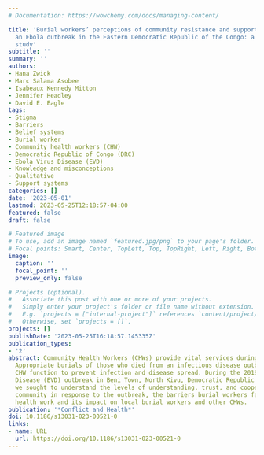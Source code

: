 ```yaml
---
# Documentation: https://wowchemy.com/docs/managing-content/

title: 'Burial workers’ perceptions of community resistance and support systems during
  an Ebola outbreak in the Eastern Democratic Republic of the Congo: a qualitative
  study'
subtitle: ''
summary: ''
authors:
- Hana Zwick
- Marc Salama Asobee
- Isabeaux Kennedy Mitton
- Jennifer Headley
- David E. Eagle
tags:
- Stigma
- Barriers
- Belief systems
- Burial worker
- Community health workers (CHW)
- Democratic Republic of Congo (DRC)
- Ebola Virus Disease (EVD)
- Knowledge and misconceptions
- Qualitative
- Support systems
categories: []
date: '2023-05-01'
lastmod: 2023-05-25T12:18:57-04:00
featured: false
draft: false

# Featured image
# To use, add an image named `featured.jpg/png` to your page's folder.
# Focal points: Smart, Center, TopLeft, Top, TopRight, Left, Right, BottomLeft, Bottom, BottomRight.
image:
  caption: ''
  focal_point: ''
  preview_only: false

# Projects (optional).
#   Associate this post with one or more of your projects.
#   Simply enter your project's folder or file name without extension.
#   E.g. `projects = ["internal-project"]` references `content/project/deep-learning/index.md`.
#   Otherwise, set `projects = []`.
projects: []
publishDate: '2023-05-25T16:18:57.145335Z'
publication_types:
- '2'
abstract: Community Health Workers (CHWs) provide vital services during disease outbreaks.
  Appropriate burials of those who died from an infectious disease outbreak is a critical
  CHW function to prevent infection and disease spread. During the 2018 Ebola Virus
  Disease (EVD) outbreak in Beni Town, North Kivu, Democratic Republic of the Congo,
  we sought to understand the levels of understanding, trust, and cooperation of the
  community in response to the outbreak, the barriers burial workers faced in their
  health work and its impact on local burial workers and other CHWs.
publication: '*Conflict and Health*'
doi: 10.1186/s13031-023-00521-0
links:
- name: URL
  url: https://doi.org/10.1186/s13031-023-00521-0
---
```

